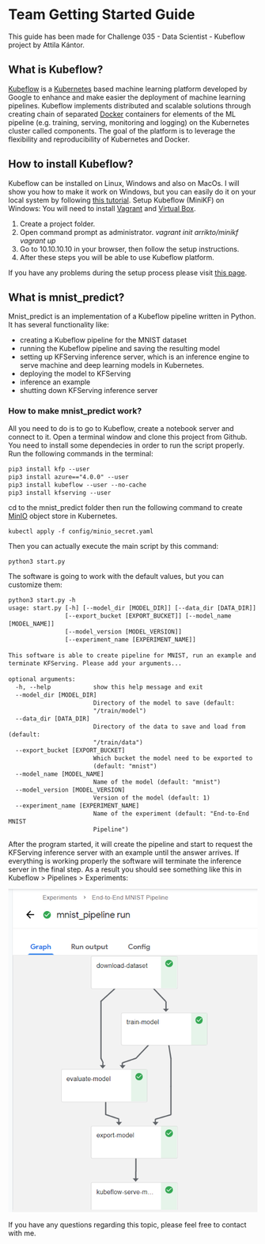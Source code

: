 # Team Getting Started Guide

This guide has been made for Challenge 035 - Data Scientist - Kubeflow project by Attila Kántor.

## What is Kubeflow?
[Kubeflow](https://www.kubeflow.org/docs/started/getting-started/) is a [Kubernetes](https://kubernetes.io/) based machine learning platform developed by Google to enhance and make easier the deployment of machine learning pipelines. Kubeflow implements distributed and scalable solutions through creating chain of separated [Docker](https://www.docker.com/) containers for elements of the ML pipeline (e.g. training, serving, monitoring and logging) on the Kubernetes cluster called components. The goal of the platform is to leverage the flexibility and reproducibility of Kubernetes and Docker. 

## How to install Kubeflow?
Kubeflow can be installed on Linux, Windows and also on MacOs. I will show you how to make it work on Windows, but you can easily do it on your local system by following [this tutorial](https://www.kubeflow.org/docs/started/workstation/).
Setup Kubeflow (MiniKF) on Windows:
You will need to install [Vagrant](https://www.vagrantup.com/downloads.html) and [Virtual Box](https://www.virtualbox.org/wiki/Downloads).
 1. Create a project folder.
 2. Open command prompt as administrator.
	*vagrant init arrikto/minikf
	vagrant up*
 3. Go to 10.10.10.10 in your browser, then follow the setup instructions.
 4. After these steps you will be able to use Kubeflow platform.

If you have any problems during the setup process please visit [this page](https://www.kubeflow.org/docs/started/workstation/getting-started-minikf/).

## What is mnist_predict?
Mnist_predict is an implementation of a Kubeflow pipeline written in Python. It has several functionality like:
 - creating a Kubeflow pipeline for the MNIST dataset 
 - running the Kubeflow pipeline and saving the resulting model 
 - setting up KFServing inference server, which is an inference engine to serve machine and deep learning models in Kubernetes.
 - deploying the model to KFServing 
 - inference an example 
 - shutting down KFServing inference server
### How to make mnist_predict work?
All you need to do is to go to Kubeflow, create a notebook server and connect to it. Open a terminal window and clone this project from Github. 
You need to install some dependecies in order to run the script properly. Run the following commands in the terminal:

    pip3 install kfp --user
    pip3 install azure=="4.0.0" --user
    pip3 install kubeflow --user --no-cache
    pip3 install kfserving --user
cd to the mnist_predict folder then run the following command to create [MinIO](https://min.io/) object store in Kubernetes.

    kubectl apply -f config/minio_secret.yaml
Then you can actually execute the main script by this command:

    python3 start.py
The software is going to work with the default values, but you can customize them:

    python3 start.py -h
    usage: start.py [-h] [--model_dir [MODEL_DIR]] [--data_dir [DATA_DIR]]
                    [--export_bucket [EXPORT_BUCKET]] [--model_name [MODEL_NAME]]
                    [--model_version [MODEL_VERSION]]
                    [--experiment_name [EXPERIMENT_NAME]]
    
    This software is able to create pipeline for MNIST, run an example and
    terminate KFServing. Please add your arguments...
    
    optional arguments:
      -h, --help            show this help message and exit
      --model_dir [MODEL_DIR]
                            Directory of the model to save (default:
                            "/train/model")
      --data_dir [DATA_DIR]
                            Directory of the data to save and load from (default:
                            "/train/data")
      --export_bucket [EXPORT_BUCKET]
                            Which bucket the model need to be exported to
                            (default: "mnist")
      --model_name [MODEL_NAME]
                            Name of the model (default: "mnist")
      --model_version [MODEL_VERSION]
                            Version of the model (default: 1)
      --experiment_name [EXPERIMENT_NAME]
                            Name of the experiment (default: "End-to-End MNIST
                            Pipeline")

 After the program started, it will create the pipeline and start to request the KFServing inference server with an example until the answer arrives. If everything is working properly the software will terminate the inference server in the final step.
 As a result you should see something like this in Kubeflow > Pipelines > Experiments:
 
![pipeline](ok.png)

If you have any questions regarding this topic, please feel free to contact with me.
